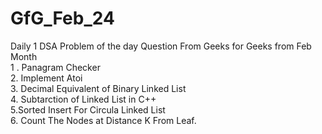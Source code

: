 # GfG_Feb_24
Daily 1 DSA Problem of the day Question From Geeks for Geeks from Feb Month
<br> 1 . Panagram Checker <br> 2. Implement Atoi <br> 3. Decimal Equivalent of Binary Linked List <br> 4. Subtarction of Linked List in C++ <br> 5.Sorted Insert For Circula Linked List <br> 6. Count The Nodes at Distance K From Leaf.
